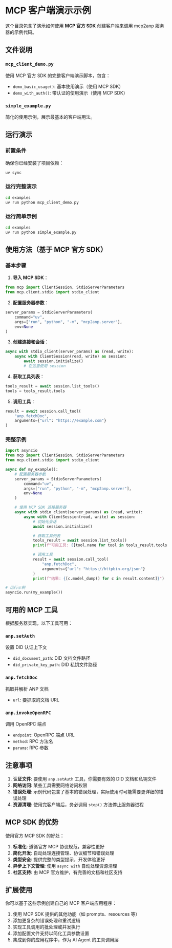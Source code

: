 # MCP 客户端演示示例

这个目录包含了演示如何使用 **MCP 官方 SDK** 创建客户端来调用 mcp2anp 服务器的示例代码。

## 文件说明

### `mcp_client_demo.py`
使用 MCP 官方 SDK 的完整客户端演示脚本，包含：
- `demo_basic_usage()`: 基本使用演示（使用 MCP SDK）
- `demo_with_auth()`: 带认证的使用演示（使用 MCP SDK）

### `simple_example.py`
简化的使用示例，展示最基本的客户端用法。

## 运行演示

### 前置条件
确保你已经安装了项目依赖：
```bash
uv sync
```

### 运行完整演示
```bash
cd examples
uv run python mcp_client_demo.py
```

### 运行简单示例
```bash
cd examples
uv run python simple_example.py
```

## 使用方法（基于 MCP 官方 SDK）

### 基本步骤

1. **导入 MCP SDK**：
```python
from mcp import ClientSession, StdioServerParameters
from mcp.client.stdio import stdio_client
```

2. **配置服务器参数**：
```python
server_params = StdioServerParameters(
    command="uv",
    args=["run", "python", "-m", "mcp2anp.server"],
    env=None
)
```

3. **创建连接和会话**：
```python
async with stdio_client(server_params) as (read, write):
    async with ClientSession(read, write) as session:
        await session.initialize()
        # 在这里使用 session
```

4. **获取工具列表**：
```python
tools_result = await session.list_tools()
tools = tools_result.tools
```

5. **调用工具**：
```python
result = await session.call_tool(
    "anp.fetchDoc",
    arguments={"url": "https://example.com"}
)
```

### 完整示例
```python
import asyncio
from mcp import ClientSession, StdioServerParameters
from mcp.client.stdio import stdio_client

async def my_example():
    # 配置服务器参数
    server_params = StdioServerParameters(
        command="uv",
        args=["run", "python", "-m", "mcp2anp.server"],
        env=None
    )

    # 使用 MCP SDK 连接服务器
    async with stdio_client(server_params) as (read, write):
        async with ClientSession(read, write) as session:
            # 初始化会话
            await session.initialize()

            # 获取工具列表
            tools_result = await session.list_tools()
            print(f"可用工具: {[tool.name for tool in tools_result.tools]}")

            # 调用工具
            result = await session.call_tool(
                "anp.fetchDoc",
                arguments={"url": "https://httpbin.org/json"}
            )
            print(f"结果: {[c.model_dump() for c in result.content]}")

# 运行示例
asyncio.run(my_example())
```

## 可用的 MCP 工具

根据服务器实现，以下工具可用：

### `anp.setAuth`
设置 DID 认证上下文
- `did_document_path`: DID 文档文件路径
- `did_private_key_path`: DID 私钥文件路径

### `anp.fetchDoc`
抓取并解析 ANP 文档
- `url`: 要抓取的文档 URL

### `anp.invokeOpenRPC`
调用 OpenRPC 端点
- `endpoint`: OpenRPC 端点 URL
- `method`: RPC 方法名
- `params`: RPC 参数

## 注意事项

1. **认证文件**: 要使用 `anp.setAuth` 工具，你需要有效的 DID 文档和私钥文件
2. **网络访问**: 某些工具需要网络访问权限
3. **错误处理**: 示例代码包含了基本的错误处理，实际使用时可能需要更详细的错误处理
4. **资源清理**: 使用完客户端后，务必调用 `stop()` 方法停止服务器进程

## MCP SDK 的优势

使用官方 MCP SDK 的好处：

1. **标准化**: 遵循官方 MCP 协议规范，兼容性更好
2. **简化开发**: 自动处理连接管理、协议细节和错误处理
3. **类型安全**: 提供完整的类型提示，开发体验更好
4. **异步上下文管理**: 使用 `async with` 自动处理资源清理
5. **社区支持**: 由 MCP 官方维护，有完善的文档和社区支持

## 扩展使用

你可以基于这些示例创建自己的 MCP 客户端应用程序：

1. 使用 MCP SDK 提供的其他功能（如 prompts、resources 等）
2. 添加更复杂的错误处理和重试逻辑
3. 实现工具调用的批处理或并发执行
4. 添加配置文件支持以简化工具参数设置
5. 集成到你的应用程序中，作为 AI Agent 的工具调用层
